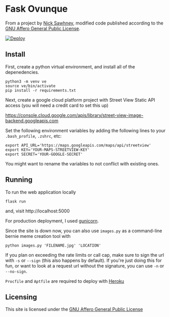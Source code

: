 # Fask Ovunque

From a project by [Nick Sawhney](https://github.com/nicksawhney/bernie-sits/), modified code published according to the [GNU Affero General Public License](https://www.gnu.org/licenses/agpl-3.0.en.html).

[![Deploy](https://www.herokucdn.com/deploy/button.svg)](https://heroku.com/deploy)

## Install 

First, create a python virtual environment, and install all of the depenedencies. 
```
python3 -m venv ve
source ve/bin/activate
pip install -r requirements.txt
```

Next, create a google cloud platform project with Street View Static API access (you will need a credit card to set this up)

https://console.cloud.google.com/apis/library/street-view-image-backend.googleapis.com

Set the following environment variables by adding the following lines to your `.bash_profile`, `.zshrc`, etc:
```
export API_URL='https://maps.googleapis.com/maps/api/streetview'
export KEY='YOUR-MAPS-STREETVIEW-KEY'
export SECRET='YOUR-GOOGLE-SECRET'
```

You might want to rename the variables to not conflict with existing ones.

## Running 

To run the web application locally
```
flask run
```
and, visit http://localhost:5000

For production deployment, I used [gunicorn](https://gunicorn.org/). 

Since the site is down now, you can also use `images.py` as a command-line bernie meme creation tool with
```
python images.py 'FILENAME.jpg' 'LOCATION' 
```

If you plan on exceeding the rate limits or call cap, make sure to sign the url with `-s` or `--sign` (this also happens by default). If you're just doing this for fun, or want to look at a request url without the signature, you can use `-n` or `--no-sign`.


`Procfile` and `Aptfile` are required to deploy with [Heroku](https://heroku.com/)

## Licensing
This site is licensed under the [GNU Affero General Public License](https://www.gnu.org/licenses/agpl-3.0.en.html)

